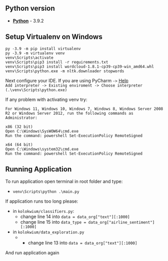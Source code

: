 ## Python version

- [**Python**](https://www.python.org/downloads/release/python-392/) - 3.9.2

## Setup Virtualenv on Windows

```console
py -3.9 -m pip install virtualenv
py -3.9 -m virtualenv venv
venv\Scripts\activate
venv\Scripts\pip3 install -r requirements.txt
venv\Scripts\pip3 install wordcloud-1.8.1-cp39-cp39-win_amd64.whl
venv\Scripts\python.exe -m nltk.downloader stopwords
```
Next configure your IDE. If you are using PyCharm `->` [Help](https://www.jetbrains.com/help/pycharm/creating-virtual-environment.html#env-requirements) <br>
`Add interpreter -> Existing enviroment -> Choose interpreter (.\venv\Scripts\python.exe)`

If any problem with activating venv try: 

```
For Windows 11, Windows 10, Windows 7, Windows 8, Windows Server 2008 R2 or Windows Server 2012, run the following commands as Administrator:

x86 (32 bit)
Open C:\Windows\SysWOW64\cmd.exe
Run the command: powershell Set-ExecutionPolicy RemoteSigned

x64 (64 bit)
Open C:\Windows\system32\cmd.exe
Run the command: powershell Set-ExecutionPolicy RemoteSigned
```

## Running Application
To run application open terminal in root folder and type:

- `venv\Scripts\python .\main.py`

If application runs too long please:
- in `kolokwium/classifiers.py`:
  - change line 14 into `data = data_org["text"][:1000]`
  - change line 15 into `data_type = data_org["airline_sentiment"][:1000]`
- in `kolokwium/data_exploration.py`
  - - change line 13 into `data = data_org["text"][:1000]`

And run application again